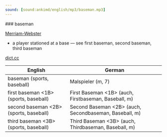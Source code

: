 ```yaml
---
sound: [sound:ankimd/english/mp3/baseman.mp3]
---
```


\### baseman

[Merriam-Webster](https://www.merriam-webster.com/dictionary/baseman)

- a player stationed at a base — see first baseman, second baseman, third baseman

[dict.cc](https://www.dict.cc/baseman)

| English        | German       |
| -------------- | ------------ |
| baseman (sports, baseball) | Malspieler (m, 7) |
| first baseman <1B> (sports, baseball) | First Baseman <1B> (auch, Firstbaseman, Baseball, m) |
| second baseman <2B> (sports, baseball) | Second Baseman <2B> (auch, Secondbaseman, Baseball, m) |
| third baseman <3B> (sports, baseball) | Third Baseman <3B> (auch, Thirdbaseman, Baseball, m) |
